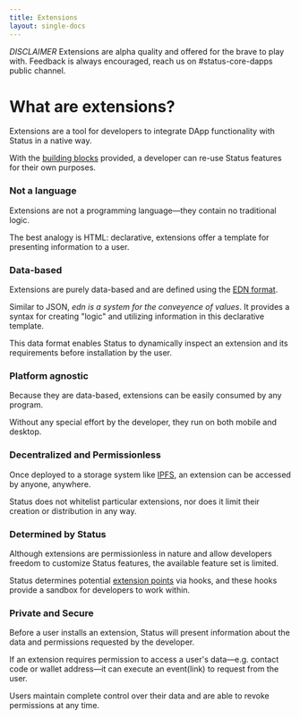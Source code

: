 ```yaml
---
title: Extensions
layout: single-docs
---
```


 _DISCLAIMER_ Extensions are alpha quality and offered for the brave to play with. Feedback is always encouraged, reach us on #status-core-dapps public channel.

# What are extensions?

Extensions are a tool for developers to integrate DApp functionality with Status in a native way.

With the [building blocks](https://status.im/extensions/key_concepts.html) provided, a developer can re-use Status features for their own purposes. 

### Not a language

Extensions are not a programming language—they contain no traditional logic.

The best analogy is HTML: declarative, extensions offer a template for presenting  information to a user.

### Data-based

Extensions are purely data-based and are defined using the [EDN format](https://github.com/edn-format/edn).

Similar to JSON, _edn is a system for the conveyence of values_. It provides a syntax for creating "logic" and utilizing information in this declarative template. 

This data format enables Status to dynamically inspect an extension and its requirements before installation by the user. 

### Platform agnostic

Because they are data-based, extensions can be easily consumed by any program. 

Without any special effort by the developer, they run on both mobile and desktop.

### Decentralized and Permissionless

Once deployed to a storage system like [IPFS](https://ipfs.io/), an extension can be accessed by anyone, anywhere.

Status does not whitelist particular extensions, nor does it limit their creation or distribution in any way.


### Determined by Status

Although extensions are permissionless in nature and allow developers freedom to customize Status features, the available feature set is limited.

Status determines potential [extension points](https://status.im/extensions/extension_types.html) via hooks, and these hooks provide a sandbox for developers to work within.


### Private and Secure

Before a user installs an extension, Status will present information about the data and permissions requested by the developer.

If an extension requires permission to access a user's data—e.g. contact code or wallet address—it can execute an event(link) to request from the user.

Users maintain complete control over their data and are able to revoke permissions at any time.